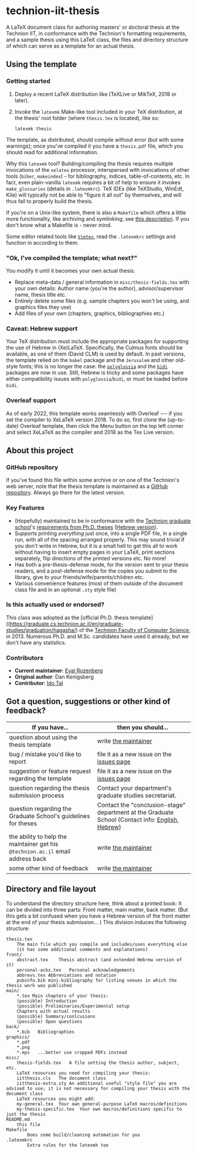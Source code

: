 # technion-iit-thesis

A LaTeX document class for authoring masters' or doctoral thesis at the Technion IIT, in conformance with the Technion's formatting requirements, and a sample thesis using this LaTeX class, the files and directory structure of which can serve as a template for an actual thesis.

## Using the template

### Getting started

1. Deploy a recent LaTeX distribution like (TeXLive or MikTeX, 2018 or later).
2. Invoke the `latexmk` Make-like tool included in your TeX distribution, at the thesis' root folder (where `thesis.tex` is located), like so:

       latexmk thesis

The template, as distributed, should compile without error (but with some warnings); once you've compiled it you have a `thesis.pdf` file, which you should read for additional information.

Why this `latexmk` tool? Building/compiling the thesis requires multiple invocations of the `xelatex` processor, interspersed with invocations of other tools (`biber`, `makeindex`) - for bibliography, indices, table-of-contents, etc. In fact, even plain-vanilla `latexmk` requires a bit of help to ensure it invokes `make_glossaries`  (details in `.latexmkrc`). TeX IDEs (like TeXStudio, WinEdt, Kile) will typically not be able to "figure it all out" by themselves, and will thus fail to properly build the thesis.

If you're on a Unix-like system, there is also a `Makefile` which offers a little more functionality, like archiving and symlinking; see [this description](https://github.com/eyalroz/technion-iit-thesis/pull/19). If you don't know what a Makefile is - never mind.

Some editor related tools like [`Vimtex`](https://github.com/lervag/vimtex), read the `.latexmkrc` settings and function in according to them.

### "Ok, I've compiled the template; what next?"

You modify it until it becomes your own actual thesis:

* Replace meta-data / general information in `misc/thesis-fields.tex` with your own details: Author name (you're the author), advisor/supervisor name, thesis title etc.
* Entirely delete some files (e.g. sample chapters you won't be using, and graphics files they use)
* Add files of your own (chapters, graphics, bibliographies etc.)

### Caveat: Hebrew support

Your TeX distribution must include the appropriate packages for supporting the use of Hebrew in (Xe)LaTeX. Specifically, the Culmus fonts should be available, as one of them (David CLM) is used by default. In past versions, the template relied on the `babel` package and the `Jerusalem` and other old-style fonts; this is no longer the case: the [`polyglossia`](http://ctan.org/pkg/polyglossia) and the  [`bidi`](http://ctan.org/pkg/bidi) packages are now in use. Still, Hebrew is tricky and some packages have either compatibility issues with `polyglossia`/`bidi`, or must be loaded before `bidi`.

### Overleaf support
As of early 2022, this template works seamlessly with Overleaf --- if you set the compiler to XeLaTeX version 2018.
To do so, first clone the (up-to-date) Overleaf template, then click the Menu button on the top left corner and select XeLaTeX as the compiler and 2018 as the Tex Live version.


## About this project

### GitHub repository

If you've found this file within some archive or on one of the Technion's web server, note that the thesis template is maintained as a [GitHub repository](https://github.com/eyalroz/technion-iit-thesis/). Always go there for the latest version.

### Key Features

- (Hopefully) maintained to be in conformance with the [Technion graduate school](http://www.graduate.technion.ac.il/eng)'s [requirements from Ph.D. theses](http://www.graduate.technion.ac.il/eng/FinalProcedures/Editing%20%20Submission%20of%20Thesis.htm) ([Hebrew version](http://www.graduate.technion.ac.il/Heb/Graduation/Thesis_editing.asp)).
- Supports printing _everything_ just once, into a single PDF file, in a single run, with all of the spacing arranged properly. This may sound trivial if you don't write in Hebrew, but it is a small hell to get this all to work without having to insert empty pages in your LaTeX, print sections separately, flip directions of the printed versions etc. No more!
- Has both a pre-thesis-defense mode, for the version sent to your thesis readers, and a post-defense mode for the copies you submit to the library, give to your friends/wife/parents/children etc.
- Various convenience features (most of them outside of the document class file and in an optional `.sty` style file)

### Is this actually used or endorsed?

This class was adopted as the [official Ph.D. thesis template]((https://graduate.cs.technion.ac.il/en/graduate-studies/graduation/hagasha/) of the [Technion Faculty of Computer Science](http://www.cs.technion.ac.il/), in 2013. Numerous Ph.D. and M.Sc. candidates have used it already, but we don't have any statistics.

### Contributors

* **Current maintainer**: [Eyal Rozenberg](mailto:eyalroz1@gmx.com)
* **Original author**: Dan Kenigsberg
* **Contributor**: [Ido Tal](mailto:idotal@ee.technion.ac.il)


## Got a question, suggestions or other kind of feedback?

| **If you have...**                                               | **then you should...**                                                                                                                                                                                                            |
|------------------------------------------------------------------|-----------------------------------------------------------------------------------------------------------------------------------------------------------------------------------------------------------------------------------|
| question about using the thesis template                         | write [the maintainer](mailto:eyalroz1@gmx.com)                                                                                                                                                                             |
| bug / mistake you'd like to report                               | file it as a new issue on the [issues page](https://github.com/eyalroz/technion-iit-thesis/issues)                                                                                                                                |
| suggestion or feature request regarding the template             | file it as a new issue on the [issues page](https://github.com/eyalroz/technion-iit-thesis/issues)                                                                                                                                |
| question regarding the thesis submission process                     | Contact your department's graduate studies secretariat.                                                          |
| question regarding the Graduate School's guidelines for theses | Contact the "conclusion-stage" department at the Graduate School (Contact info: [English](http://www.graduate.technion.ac.il/Eng/General_info/Contact_us.asp), [Hebrew](http://www.graduate.technion.ac.il/Heb/General/Contact_us.asp)) |
| the ability to help the maintainer get his `@technion.ac.il` email address back | write [the maintainer](mailto:eyalroz1@gmx.com)                                                                                                                                                                             |
| some other kind of feedback                                      | write [the maintainer](mailto:eyalroz1@gmx.com)                                                                                                                                                                             |

## Directory and file layout

To understand the directory structure here, think about a printed book: It can be divided into three parts: Front matter, main matter, back matter. (But this gets a bit confused when you have a Hebrew version of the front matter at the end of your thesis submission... ) This division induces the following structure:

```
thesis.tex
	The main file which you compile and includes/uses everything else
	(it has some additional comments and explanations)
front/
	abstract.tex	Thesis abstract (and extended Hebrew version of it)
	personal-acks.tex	Personal acknowledgements
	abbrevs.tex	Abbreviations and notation
	pubinfo.bib	mini-bibliography for listing venues in which the thesis work was published
main/
	*.tex Main chapters of your thesis:
	(possible) Introduction
	(possible) Preliminaries/Experimental setup
	Chapters with actual results
	(possible) Summary/conlcusions
	(possible) Open questions
back/
	*.bib	Bibliographies
graphics/
	*.pdf	
	*.png
	*.eps	...better use cropped PDFs instead
misc/
	thesis-fields.tex	A file setting the thesis author, subject, etc.
	LaTeX resources you need for compiling your thesis:
	iitthesis.cls	The document class 
	iitthesis-extra.sty	An additional useful "style file" you are advised to use; it is not necessary for compiling your thesis with the document class
	LaTeX resources you might add:
	my-general.tex	Your own general-purpose LaTeX macros/definitions
	my-thesis-specific.tex	Your own macros/definitions specific to just the thesis
README.md	
	this file
Makefile
        Does some build/cleaning automation for you
.latexmkrc
        Extra rules for the latexmk too
```
